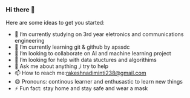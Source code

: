 ### Hi there 👋


Here are some ideas to get you started:

- 🔭 I’m currently studying  on  3rd year eletronics and communications engineering
- 🌱 I’m currently learning git & github by apssdc
- 👯 I’m looking to collaborate on AI and machine learning project 
- 🤔 I’m looking for help with data stuctures and algorithims
- 💬 Ask me about anything ,i try to help 
- 📫 How to reach me:rakeshnadiminti238@gmail.com
- 😄 Pronouns: continous learner and enthusastic to learn new things
- ⚡ Fun fact: stay home and stay safe and wear a mask

